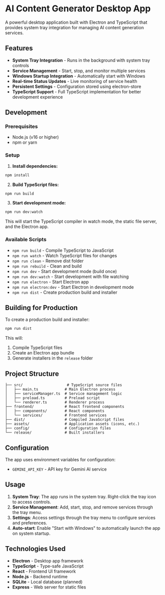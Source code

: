 # AI Content Generator Desktop App

A powerful desktop application built with Electron and TypeScript that provides system tray integration for managing AI content generation services.

## Features

- **System Tray Integration** - Runs in the background with system tray controls
- **Service Management** - Start, stop, and monitor multiple services
- **Windows Startup Integration** - Automatically start with Windows
- **Real-time Status Updates** - Live monitoring of service health
- **Persistent Settings** - Configuration stored using electron-store
- **TypeScript Support** - Full TypeScript implementation for better development experience

## Development

### Prerequisites
- Node.js (v16 or higher)
- npm or yarn

### Setup

1. **Install dependencies:**
```bash
npm install
```

2. **Build TypeScript files:**
```bash
npm run build
```

3. **Start development mode:**
```bash
npm run dev:watch
```

This will start the TypeScript compiler in watch mode, the static file server, and the Electron app.

### Available Scripts

- `npm run build` - Compile TypeScript to JavaScript
- `npm run watch` - Watch TypeScript files for changes
- `npm run clean` - Remove dist folder
- `npm run rebuild` - Clean and build
- `npm run dev` - Start development mode (build once)
- `npm run dev:watch` - Start development with file watching
- `npm run electron` - Start Electron app
- `npm run electron:dev` - Start Electron in development mode
- `npm run dist` - Create production build and installer

## Building for Production

To create a production build and installer:

```bash
npm run dist
```

This will:
1. Compile TypeScript files
2. Create an Electron app bundle
3. Generate installers in the `release` folder

## Project Structure

```
├── src/                    # TypeScript source files
│   ├── main.ts            # Main Electron process
│   ├── serviceManager.ts  # Service management logic
│   ├── preload.ts         # Preload script
│   └── renderer.ts        # Renderer process
├── frontend/              # React frontend components
│   ├── components/        # React components
│   └── services/          # Frontend services
├── dist/                  # Compiled JavaScript files
├── assets/                # Application assets (icons, etc.)
├── config/                # Configuration files
└── release/               # Built installers
```

## Configuration

The app uses environment variables for configuration:
- `GEMINI_API_KEY` - API key for Gemini AI service

## Usage

1. **System Tray**: The app runs in the system tray. Right-click the tray icon to access controls.
2. **Service Management**: Add, start, stop, and remove services through the tray menu.
3. **Settings**: Access settings through the tray menu to configure services and preferences.
4. **Auto-start**: Enable "Start with Windows" to automatically launch the app on system startup.

## Technologies Used

- **Electron** - Desktop app framework
- **TypeScript** - Type-safe JavaScript
- **React** - Frontend UI framework
- **Node.js** - Backend runtime
- **SQLite** - Local database (planned)
- **Express** - Web server for static files
